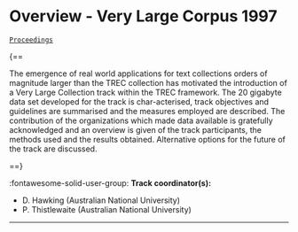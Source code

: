 # Overview - Very Large Corpus 1997

[`Proceedings`](./proceedings.md)

{==

The emergence of real world applications for text collections orders of magnitude larger than the TREC collection has motivated the introduction of a Very Large Collection track within the TREC framework. The 20 gigabyte data set developed for the track is char-acterised, track objectives and guidelines are summarised and the measures employed are described. The contribution of the organizations which made data available is gratefully acknowledged and an overview is given of the track participants, the methods used and the results obtained. Alternative options for the future of the track are discussed.

==}

:fontawesome-solid-user-group: **Track coordinator(s):**

- D. Hawking (Australian National University) 
- P. Thistlewaite (Australian National University) 



---

